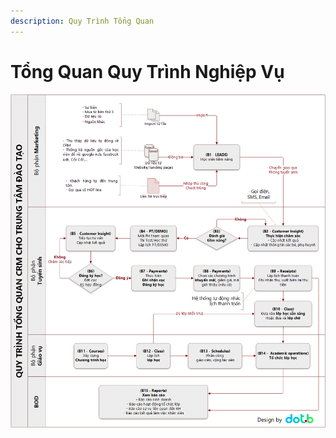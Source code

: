 ```yaml
---
description: Quy Trình Tổng Quan
---
```


# Tổng Quan Quy Trình Nghiệp Vụ

![Quy Tr&#xEC;nh T&#x1ED5;ng Quan CRM Cho Trung T&#xE2;m &#x110;&#xE0;o T&#x1EA1;o](../.gitbook/assets/quytrinhtq_vn.png)

